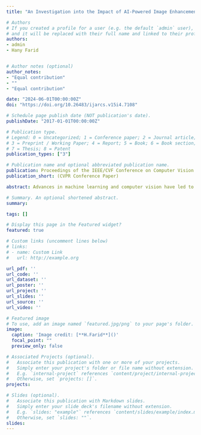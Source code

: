 ```yaml
---
title: "An Investigation into the Impact of AI-Powered Image Enhancement on Forensic Facial Recognition"

# Authors
# If you created a profile for a user (e.g. the default `admin` user), write the username (folder name) here 
# and it will be replaced with their full name and linked to their profile.
authors:
- admin
- Hany Farid


# Author notes (optional)
author_notes:
- "Equal contribution"
- ""
- "Equal contribution"

date: "2024-06-01T00:00:00Z"
doi: "https://doi.org/10.26483/ijarcs.v15i4.7108"

# Schedule page publish date (NOT publication's date).
publishDate: "2017-01-01T00:00:00Z"

# Publication type.
# Legend: 0 = Uncategorized; 1 = Conference paper; 2 = Journal article;
# 3 = Preprint / Working Paper; 4 = Report; 5 = Book; 6 = Book section;
# 7 = Thesis; 8 = Patent
publication_types: ["3"]

# Publication name and optional abbreviated publication name.
publication: Proceedings of the IEEE/CVF Conference on Computer Vision and Pattern Recognition (CVPR) Workshops
publication_short: (CVPR Conference Paper)

abstract: Advances in machine learning and computer vision have led to significant improvements in automated facial recognition. Many real-world forensic settings however are confronted with challenging low-quality and low-resolution images that often confound even state-of-the art facial recognition. We investigate if and when advances in neural-based image enhancement and restoration can be used to restore degraded images while preserving facial identity for use in forensic facial recognition.

# Summary. An optional shortened abstract.
summary: 

tags: []

# Display this page in the Featured widget?
featured: true

# Custom links (uncomment lines below)
# links:
# - name: Custom Link
#   url: http://example.org

url_pdf: ''
url_code: ''
url_dataset: ''
url_poster: ''
url_project: ''
url_slides: ''
url_source: ''
url_video: ''

# Featured image
# To use, add an image named `featured.jpg/png` to your page's folder. 
image:
  caption: 'Image credit: [**H.Farid**]()'
  focal_point: ""
  preview_only: false

# Associated Projects (optional).
#   Associate this publication with one or more of your projects.
#   Simply enter your project's folder or file name without extension.
#   E.g. `internal-project` references `content/project/internal-project/index.md`.
#   Otherwise, set `projects: []`.
projects:

# Slides (optional).
#   Associate this publication with Markdown slides.
#   Simply enter your slide deck's filename without extension.
#   E.g. `slides: "example"` references `content/slides/example/index.md`.
#   Otherwise, set `slides: ""`.
slides: 
---
```



